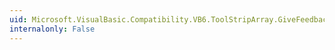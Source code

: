 ```yaml
---
uid: Microsoft.VisualBasic.Compatibility.VB6.ToolStripArray.GiveFeedback
internalonly: False
---
```

